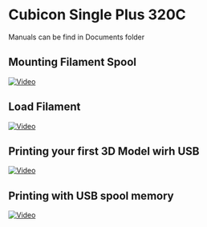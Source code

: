 # Cubicon Single Plus 320C

Manuals can be find in Documents folder



## Mounting Filament Spool
[![Video](https://img.youtube.com/vi/BzvGJkJCQYI/0.jpg)](https://www.youtube.com/watch?v=BzvGJkJCQYI)

## Load Filament
[![Video](https://img.youtube.com/vi/jLS4lcTWJfs/0.jpg)](https://www.youtube.com/watch?v=jLS4lcTWJfs)

## Printing your first 3D Model wirh USB
[![Video](https://img.youtube.com/vi/GOFG3L4SxJc/0.jpg)](https://www.youtube.com/watch?v=GOFG3L4SxJc)

## Printing with USB spool memory
[![Video](https://img.youtube.com/vi/OJWdtqstxI0/0.jpg)](https://www.youtube.com/watch?v=OJWdtqstxI0)


